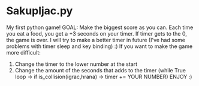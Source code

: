 # Sakupljac.py
My first python game!
GOAL: Make the biggest score as you can.
Each time you eat a food, you get a +3 seconds on your timer.
If timer gets to the 0, the game is over.
I will try to make a better timer in future (I've had some problems with timer sleep and key binding) :)
If you want to make the game more difficult:
  1) Change the timer to the lower number at the start
  2) Change the amount of the seconds that adds to the timer (while True loop -> if is_collision(igrac,hrana) -> timer += YOUR NUMBER)
ENJOY :)

